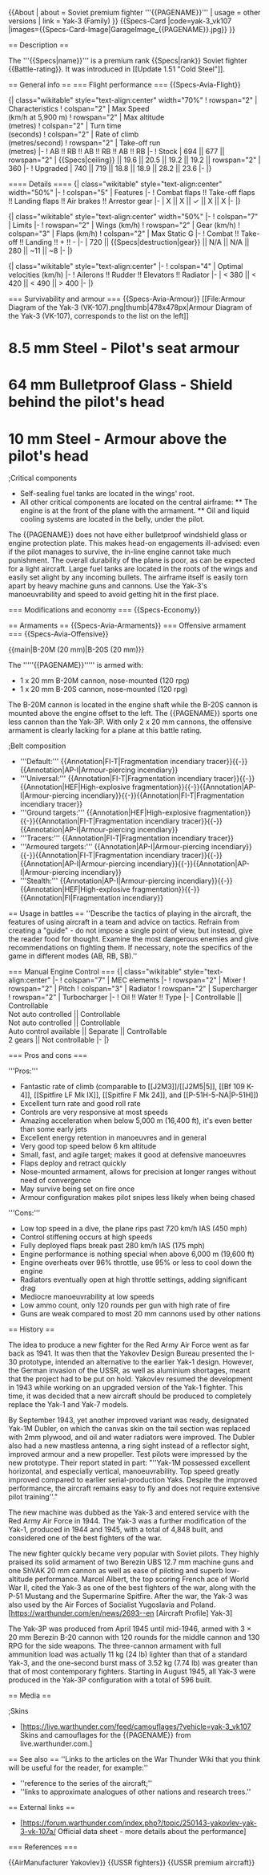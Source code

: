 {{About
| about = Soviet premium fighter '''{{PAGENAME}}'''
| usage = other versions
| link = Yak-3 (Family)
}}
{{Specs-Card
|code=yak-3_vk107
|images={{Specs-Card-Image|GarageImage_{{PAGENAME}}.jpg}}
}}

== Description ==

<!-- ''In the description, the first part should be about the history of and the creation and combat usage of the aircraft, as well as its key features. In the second part, tell the reader about the aircraft in the game. Insert a screenshot of the vehicle, so that if the novice player does not remember the vehicle by name, he will immediately understand what kind of vehicle the article is talking about.'' -->

The '''{{Specs|name}}''' is a premium rank {{Specs|rank}} Soviet fighter {{Battle-rating}}. It was introduced in [[Update 1.51 "Cold Steel"]].

== General info ==
=== Flight performance ===
{{Specs-Avia-Flight}}

<!-- ''Describe how the aircraft behaves in the air. Speed, manoeuvrability, acceleration and allowable loads - these are the most important characteristics of the vehicle.'' -->

{| class="wikitable" style="text-align:center" width="70%"
! rowspan="2" | Characteristics
! colspan="2" | Max Speed<br>(km/h at 5,900 m)
! rowspan="2" | Max altitude<br>(metres)
! colspan="2" | Turn time<br>(seconds)
! colspan="2" | Rate of climb<br>(metres/second)
! rowspan="2" | Take-off run<br>(metres)
|-
! AB !! RB !! AB !! RB !! AB !! RB
|-
! Stock
| 694 || 677 || rowspan="2" | {{Specs|ceiling}} || 19.6 || 20.5 || 19.2 || 19.2 || rowspan="2" | 360
|-
! Upgraded
| 740 || 719 || 18.8 || 18.9 || 28.2 || 23.6
|-
|}

==== Details ====
{| class="wikitable" style="text-align:center" width="50%"
|-
! colspan="5" | Features
|-
! Combat flaps !! Take-off flaps !! Landing flaps !! Air brakes !! Arrestor gear
|-
| X || X || ✓ || X || X <!-- ✓ -->
|-
|}

{| class="wikitable" style="text-align:center" width="50%"
|-
! colspan="7" | Limits
|-
! rowspan="2" | Wings (km/h)
! rowspan="2" | Gear (km/h)
! colspan="3" | Flaps (km/h)
! colspan="2" | Max Static G
|-
! Combat !! Take-off !! Landing !! + !! -
|-
| 720 <!-- {{Specs|destruction|body}} --> || {{Specs|destruction|gear}} || N/A || N/A || 280 || ~11 || ~8
|-
|}

{| class="wikitable" style="text-align:center"
|-
! colspan="4" | Optimal velocities (km/h)
|-
! Ailerons !! Rudder !! Elevators !! Radiator
|-
| < 380 || < 420 || < 490 || > 400
|-
|}

=== Survivability and armour ===
{{Specs-Avia-Armour}}
[[File:Armour Diagram of the Yak-3 (VK-107).png|thumb|478x478px|Armour Diagram of the Yak-3 (VK-107), corresponds to the list on the left]]

<!-- ''Examine the survivability of the aircraft. Note how vulnerable the structure is and how secure the pilot is, whether the fuel tanks are armoured, etc. Describe the armour, if there is any, and also mention the vulnerability of other critical aircraft systems.'' -->

# 8.5 mm Steel - Pilot's seat armour

# 64 mm Bulletproof Glass - Shield behind the pilot's head

# 10 mm Steel - Armour above the pilot's head

;Critical components

- Self-sealing fuel tanks are located in the wings' root.
- All other critical components are located on the central airframe:
  ** The engine is at the front of the plane with the armament.
  ** Oil and liquid cooling systems are located in the belly, under the pilot.

The {{PAGENAME}} does not have either bulletproof windshield glass or engine protection plate. This makes head-on engagements ill-advised: even if the pilot manages to survive, the in-line engine cannot take much punishment. The overall durability of the plane is poor, as can be expected for a light aircraft. Large fuel tanks are located in the roots of the wings and easily set alight by any incoming bullets. The airframe itself is easily torn apart by heavy machine guns and cannons. Use the Yak-3's manoeuvrability and speed to avoid getting hit in the first place.

=== Modifications and economy ===
{{Specs-Economy}}

== Armaments ==
{{Specs-Avia-Armaments}}
=== Offensive armament ===
{{Specs-Avia-Offensive}}

<!-- ''Describe the offensive armament of the aircraft, if any. Describe how effective the cannons and machine guns are in a battle, and also what belts or drums are better to use. If there is no offensive weaponry, delete this subsection.'' -->

{{main|B-20M (20 mm)|B-20S (20 mm)}}

The '''''{{PAGENAME}}''''' is armed with:

- 1 x 20 mm B-20M cannon, nose-mounted (120 rpg)
- 1 x 20 mm B-20S cannon, nose-mounted (120 rpg)

The B-20M cannon is located in the engine shaft while the B-20S cannon is mounted above the engine offset to the left. The {{PAGENAME}} sports one less cannon than the Yak-3P. With only 2 x 20 mm cannons, the offensive armament is clearly lacking for a plane at this battle rating.

;Belt composition

- '''Default:''' {{Annotation|FI-T|Fragmentation incendiary tracer}}{{-}}{{Annotation|AP-I|Armour-piercing incendiary}}
- '''Universal:''' {{Annotation|FI-T|Fragmentation incendiary tracer}}{{-}}{{Annotation|HEF|High-explosive fragmentation}}{{-}}{{Annotation|AP-I|Armour-piercing incendiary}}{{-}}{{Annotation|FI-T|Fragmentation incendiary tracer}}
- '''Ground targets:''' {{Annotation|HEF|High-explosive fragmentation}}{{-}}{{Annotation|FI-T|Fragmentation incendiary tracer}}{{-}}{{Annotation|AP-I|Armour-piercing incendiary}}
- '''Tracers:''' {{Annotation|FI-T|Fragmentation incendiary tracer}}
- '''Armoured targets:''' {{Annotation|AP-I|Armour-piercing incendiary}}{{-}}{{Annotation|FI-T|Fragmentation incendiary tracer}}{{-}}{{Annotation|AP-I|Armour-piercing incendiary}}{{-}}{{Annotation|AP-I|Armour-piercing incendiary}}
- '''Stealth:''' {{Annotation|AP-I|Armour-piercing incendiary}}{{-}}{{Annotation|HEF|High-explosive fragmentation}}{{-}}{{Annotation|FI|Fragmentation incendiary}}

== Usage in battles ==
''Describe the tactics of playing in the aircraft, the features of using aircraft in a team and advice on tactics. Refrain from creating a "guide" - do not impose a single point of view, but instead, give the reader food for thought. Examine the most dangerous enemies and give recommendations on fighting them. If necessary, note the specifics of the game in different modes (AB, RB, SB).''

=== Manual Engine Control ===
{| class="wikitable" style="text-align:center"
|-
! colspan="7" | MEC elements
|-
! rowspan="2" | Mixer
! rowspan="2" | Pitch
! colspan="3" | Radiator
! rowspan="2" | Supercharger
! rowspan="2" | Turbocharger
|-
! Oil !! Water !! Type
|-
| Controllable || Controllable<br>Not auto controlled || Controllable<br>Not auto controlled || Controllable<br>Auto control available || Separate || Controllable<br>2 gears || Not controllable
|-
|}

=== Pros and cons ===

<!-- ''Summarise and briefly evaluate the vehicle in terms of its characteristics and combat effectiveness. Mark its pros and cons in the bulleted list. Try not to use more than 6 points for each of the characteristics. Avoid using categorical definitions such as "bad", "good" and the like - use substitutions with softer forms such as "inadequate" and "effective".'' -->

'''Pros:'''

- Fantastic rate of climb (comparable to [[J2M3]]/[[J2M5|5]], [[Bf 109 K-4]], [[Spitfire LF Mk IX]], [[Spitfire F Mk 24]], and [[P-51H-5-NA|P-51H]])
- Excellent turn rate and good roll rate
- Controls are very responsive at most speeds
- Amazing acceleration when below 5,000 m (16,400 ft), it's even better than some early jets
- Excellent energy retention in manoeuvres and in general
- Very good top speed below 6 km altitude
- Small, fast, and agile target; makes it good at defensive manoeuvres
- Flaps deploy and retract quickly
- Nose-mounted armament, allows for precision at longer ranges without need of convergence
- May survive being set on fire once
- Armour configuration makes pilot snipes less likely when being chased

'''Cons:'''

- Low top speed in a dive, the plane rips past 720 km/h IAS (450 mph)
- Control stiffening occurs at high speeds
- Fully deployed flaps break past 280 km/h IAS (175 mph)
- Engine performance is nothing special when above 6,000 m (19,600 ft)
- Engine overheats over 96% throttle, use 95% or less to cool down the engine
- Radiators eventually open at high throttle settings, adding significant drag
- Mediocre manoeuvrability at low speeds
- Low ammo count, only 120 rounds per gun with high rate of fire
- Guns are weak compared to most 20 mm cannons used by other nations

== History ==

<!-- ''Describe the history of the creation and combat usage of the aircraft in more detail than in the introduction. If the historical reference turns out to be too long, take it to a separate article, taking a link to the article about the vehicle and adding a block "/History" (example: <nowiki>https://wiki.warthunder.com/(Vehicle-name)/History</nowiki>) and add a link to it here using the <code>main</code> template. Be sure to reference text and sources by using <code><nowiki><ref></ref></nowiki></code>, as well as adding them at the end of the article with <code><nowiki><references /></nowiki></code>. This section may also include the vehicle's dev blog entry (if applicable) and the in-game encyclopedia description (under <code><nowiki>=== In-game description ===</nowiki></code>, also if applicable).'' -->

The idea to produce a new fighter for the Red Army Air Force went as far back as 1941. It was then that the Yakovlev Design Bureau presented the I-30 prototype, intended an alternative to the earlier Yak-1 design. However, the German invasion of the USSR, as well as aluminium shortages, meant that the project had to be put on hold. Yakovlev resumed the development in 1943 while working on an upgraded version of the Yak-1 fighter. This time, it was decided that a new aircraft should be produced to completely replace the Yak-1 and Yak-7 models.

By September 1943, yet another improved variant was ready, designated Yak-1M Dubler, on which the canvas skin on the tail section was replaced with 2mm plywood, and oil and water radiators were improved. The Dubler also had a new mastless antenna, a ring sight instead of a reflector sight, improved armour and a new propeller. Test pilots were impressed by the new prototype. Their report stated in part: "''Yak-1M possessed excellent horizontal, and especially vertical, manoeuvrability. Top speed greatly improved compared to earlier serial-production Yaks. Despite the improved performance, the aircraft remains easy to fly and does not require extensive pilot training''."

The new machine was dubbed as the Yak-3 and entered service with the Red Army Air Force in 1944. The Yak-3 was a further modification of the Yak-1, produced in 1944 and 1945, with a total of 4,848 built, and considered one of the best fighters of the war.

The new fighter quickly became very popular with Soviet pilots. They highly praised its solid armament of two Berezin UBS 12.7 mm machine guns and one ShVAK 20 mm cannon as well as ease of piloting and superb low-altitude performance. Marcel Albert, the top scoring French ace of World War II, cited the Yak-3 as one of the best fighters of the war, along with the P-51 Mustang and the Supermarine Spitfire. After the war, the Yak-3 was also used by the Air Forces of Socialist Yugoslavia and Poland.<ref name="forum">[https://warthunder.com/en/news/2693--en <nowiki>[Aircraft Profile] Yak-3</nowiki>]</ref>

The Yak-3P was produced from April 1945 until mid-1946, armed with 3 × 20 mm Berezin B-20 cannon with 120 rounds for the middle cannon and 130 RPG for the side weapons. The three-cannon armament with full ammunition load was actually 11 kg (24 lb) lighter than that of a standard Yak-3, and the one-second burst mass of 3.52 kg (7.74 lb) was greater than that of most contemporary fighters. Starting in August 1945, all Yak-3 were produced in the Yak-3P configuration with a total of 596 built.

== Media ==

<!-- ''Excellent additions to the article would be video guides, screenshots from the game, and photos.'' -->

;Skins

- [https://live.warthunder.com/feed/camouflages/?vehicle=yak-3_vk107 Skins and camouflages for the {{PAGENAME}} from live.warthunder.com.]

== See also ==
''Links to the articles on the War Thunder Wiki that you think will be useful for the reader, for example:''

- ''reference to the series of the aircraft;''
- ''links to approximate analogues of other nations and research trees.''

== External links ==

<!--''Paste links to sources and external resources, such as:''
* ''topic on the official game forum;''
* ''other literature.''-->

- [https://forum.warthunder.com/index.php?/topic/250143-yakovlev-yak-3-vk-107a/ Official data sheet - more details about the performance]

=== References ===
<references />

{{AirManufacturer Yakovlev}}
{{USSR fighters}}
{{USSR premium aircraft}}

